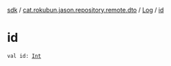 [sdk](../../index.md) / [cat.rokubun.jason.repository.remote.dto](../index.md) / [Log](index.md) / [id](./id.md)

# id

`val id: `[`Int`](https://kotlinlang.org/api/latest/jvm/stdlib/kotlin/-int/index.html)